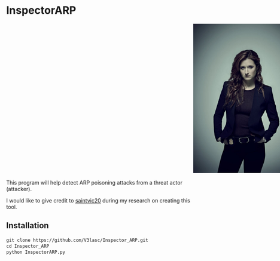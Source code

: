 <h1>InspectorARP</h1>

<img style='margin-left: 500px' src='Dom_DiPierro.jpg' alt='Dominique "Dom" DiPierro' width='300'>

This program will help detect ARP poisoning attacks from a threat actor (attacker).

I would like to give credit to <a href='https://github.com/saintvic20/ARP-SPOOF-DETECTOR'>saintvic20<a/> during my research on creating this tool.

<h2>Installation</h2>

```
git clone https://github.com/V3lasc/Inspector_ARP.git
cd Inspector_ARP
python InspectorARP.py
```
